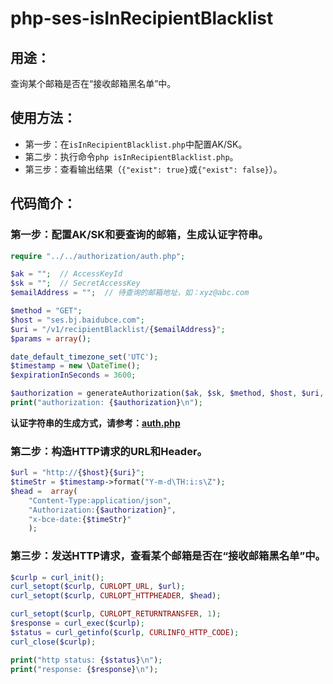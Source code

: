 # php-ses-isInRecipientBlacklist

## 用途：

查询某个邮箱是否在“接收邮箱黑名单”中。

## 使用方法：

* 第一步：在`isInRecipientBlacklist.php`中配置AK/SK。
* 第二步：执行命令`php isInRecipientBlacklist.php`。
* 第三步：查看输出结果（`{"exist": true}`或`{"exist": false}`）。

## 代码简介：

### 第一步：配置AK/SK和要查询的邮箱，生成认证字符串。

```php
require "../../authorization/auth.php";

$ak = "";  // AccessKeyId
$sk = "";  // SecretAccessKey
$emailAddress = "";  // 待查询的邮箱地址，如：xyz@abc.com

$method = "GET";
$host = "ses.bj.baidubce.com";
$uri = "/v1/recipientBlacklist/{$emailAddress}";
$params = array();

date_default_timezone_set('UTC');
$timestamp = new \DateTime();
$expirationInSeconds = 3600;

$authorization = generateAuthorization($ak, $sk, $method, $host, $uri, $params, $timestamp, $expirationInSeconds);
print("authorization: {$authorization}\n");
```

**认证字符串的生成方式，请参考：[auth.php](../../authorization/auth.php)**

### 第二步：构造HTTP请求的URL和Header。

```php
$url = "http://{$host}{$uri}";
$timeStr = $timestamp->format("Y-m-d\TH:i:s\Z");
$head =  array(
    "Content-Type:application/json",
    "Authorization:{$authorization}",
    "x-bce-date:{$timeStr}"
    );
```

### 第三步：发送HTTP请求，查看某个邮箱是否在“接收邮箱黑名单”中。

```php
$curlp = curl_init();
curl_setopt($curlp, CURLOPT_URL, $url);
curl_setopt($curlp, CURLOPT_HTTPHEADER, $head);

curl_setopt($curlp, CURLOPT_RETURNTRANSFER, 1);
$response = curl_exec($curlp);
$status = curl_getinfo($curlp, CURLINFO_HTTP_CODE);
curl_close($curlp);

print("http status: {$status}\n");
print("response: {$response}\n");
```